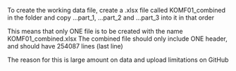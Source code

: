 To create the working data file, create a .xlsx file called KOMF01_combined in the folder and copy ...part_1, ...part_2 and ...part_3 into it in that order

This means that only ONE file is to be created with the name KOMF01_combined.xlsx
The combined file should only include ONE header, and should have 254087 lines (last line)

The reason for this is large amount on data and upload limitations on GitHub
